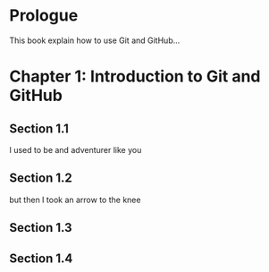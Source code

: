# Prologue
This book explain how to use Git and GitHub...
# Chapter 1: Introduction to Git and GitHub
## Section 1.1
I used to be and adventurer like you
## Section 1.2
but then I took an arrow to the knee
## Section 1.3
## Section 1.4